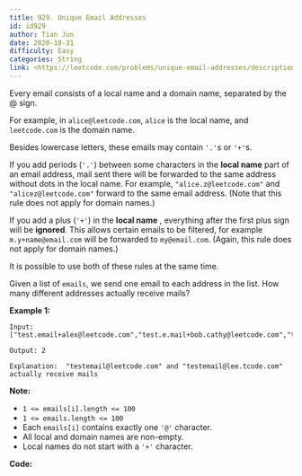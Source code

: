 ```yaml
---
title: 929. Unique Email Addresses
id: id929
author: Tian Jun
date: 2020-10-31
difficulty: Easy
categories: String
link: <https://leetcode.com/problems/unique-email-addresses/description/>
---
```


Every email consists of a local name and a domain name, separated by the @
sign.

For example, in `alice@leetcode.com`, `alice` is the local name, and
`leetcode.com` is the domain name.

Besides lowercase letters, these emails may contain `'.'`s or `'+'`s.

If you add periods (`'.'`) between some characters in the **local name** part
of an email address, mail sent there will be forwarded to the same address
without dots in the local name.  For example, `"alice.z@leetcode.com"` and
`"alicez@leetcode.com"` forward to the same email address.  (Note that this
rule does not apply for domain names.)

If you add a plus (`'+'`) in the **local name** , everything after the first
plus sign will be  **ignored**. This allows certain emails to be filtered, for
example `m.y+name@email.com` will be forwarded to `my@email.com`.  (Again,
this rule does not apply for domain names.)

It is possible to use both of these rules at the same time.

Given a list of `emails`, we send one email to each address in the list.  How
many different addresses actually receive mails?



**Example 1:**
            
	Input: ["test.email+alex@leetcode.com","test.e.mail+bob.cathy@leetcode.com","testemail+david@lee.tcode.com"]    
	Output: 2    
	Explanation:  "testemail@leetcode.com" and "testemail@lee.tcode.com" actually receive mails    



**Note:**

  * `1 <= emails[i].length <= 100`
  * `1 <= emails.length <= 100`
  * Each `emails[i]` contains exactly one `'@'` character.
  * All local and domain names are non-empty.
  * Local names do not start with a `'+'` character.


**Code:**
